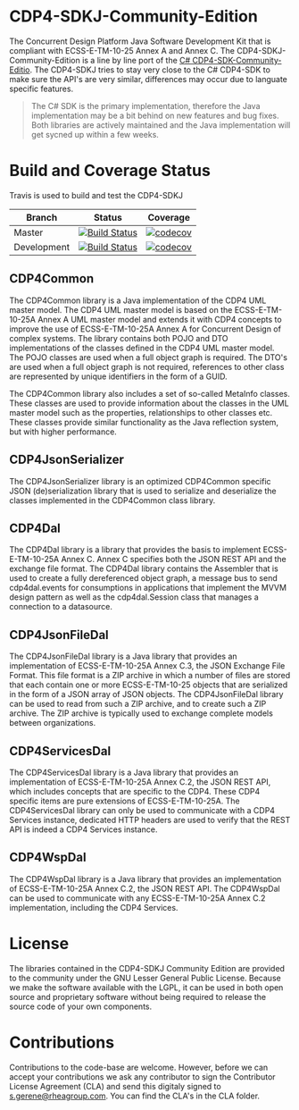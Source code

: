 # CDP4-SDKJ-Community-Edition

The Concurrent Design Platform Java Software Development Kit that is compliant with ECSS-E-TM-10-25 Annex A and Annex C. The CDP4-SDKJ-Community-Edition is a line by line port of the [C# CDP4-SDK-Community-Editio](https://github.com/RHEAGROUP/CDP4-SDK-Community-Edition). The CDP4-SDKJ tries to stay very close to the C# CDP4-SDK to make sure the API's are very similar, differences may occur due to languate specific features.

> The C# SDK is the primary implementation, therefore the Java implementation may be a bit behind on new features and bug fixes. Both libraries are actively maintained and the Java implementation will get sycned up within a few weeks.

# Build and Coverage Status

Travis is used to build and test the CDP4-SDKJ

| Branch | Status | Coverage |
|--------|--------|----------|
| Master | [![Build Status](https://travis-ci.com/RHEAGROUP/CDP4-SDKJ-Community-Edition.svg?branch=master)](https://travis-ci.com/RHEAGROUP/CDP4-SDKJ-Community-Edition) | [![codecov](https://codecov.io/gh/RHEAGROUP/CDP4-SDKJ-Community-Edition/branch/master/graph/badge.svg)](https://codecov.io/gh/RHEAGROUP/CDP4-SDKJ-Community-Edition) |
| Development | [![Build Status](https://travis-ci.com/RHEAGROUP/CDP4-SDKJ-Community-Edition.svg?branch=development)](https://travis-ci.com/RHEAGROUP/CDP4-SDKJ-Community-Edition) | [![codecov](https://codecov.io/gh/RHEAGROUP/CDP4-SDKJ-Community-Edition/branch/development/graph/badge.svg)](https://codecov.io/gh/RHEAGROUP/CDP4-SDKJ-Community-Edition) |

## CDP4Common

The CDP4Common library is a Java implementation of the CDP4 UML master model. The CDP4 UML master model is based on the ECSS-E-TM-10-25A Annex A UML master model and extends it with CDP4 concepts to improve the use of ECSS-E-TM-10-25A Annex A for Concurrent Design of complex systems. The library contains both POJO and DTO implementations of the classes defined in the CDP4 UML master model. The POJO classes are used when a full object graph is required. The DTO's are used when a full object graph is not required, references to other class are represented by unique identifiers in the form of a GUID.

The CDP4Common library also includes a set of so-called MetaInfo classes. These classes are used to provide information about the classes in the UML master model such as the properties, relationships to other classes etc. These classes provide similar functionality as the Java reflection system, but with higher performance.

## CDP4JsonSerializer

The CDP4JsonSerializer library is an optimized CDP4Common specific JSON (de)serialization library that is used to serialize and deserialize the classes implemented in the CDP4Common class library.

## CDP4Dal

The CDP4Dal library is a library that provides the basis to implement ECSS-E-TM-10-25A Annex C. Annex C specifies both the JSON REST API and the exchange file format. The CDP4Dal library contains the Assembler that is used to create a fully dereferenced object graph, a message bus to send cdp4dal.events for consumptions in applications that implement the MVVM design pattern as well as the cdp4dal.Session class that manages a connection to a datasource.

## CDP4JsonFileDal

The CDP4JsonFileDal library is a Java library that provides an implementation of ECSS-E-TM-10-25A Annex C.3, the JSON Exchange File Format. This file format is a ZIP archive in which a number of files are stored that each contain one or more ECSS-E-TM-10-25 objects that are serialized in the form of a JSON array of JSON objects. The CDP4JsonFileDal library can be used to read from such a ZIP archive, and to create such a ZIP archive. The ZIP archive is typically used to exchange complete models between organizations.

## CDP4ServicesDal

The CDP4ServicesDal library is a Java library that provides an implementation of ECSS-E-TM-10-25A Annex C.2, the JSON REST API, which includes concepts that are specific to the CDP4. These CDP4 specific items are pure extensions of ECSS-E-TM-10-25A. The CDP4ServicesDal library can only be used to communicate with a CDP4 Services instance, dedicated HTTP headers are used to verify that the REST API is indeed a CDP4 Services instance.

## CDP4WspDal

The CDP4WspDal library is a Java library that provides an implementation of ECSS-E-TM-10-25A Annex C.2, the JSON REST API. The CDP4WspDal can be used to communicate with any ECSS-E-TM-10-25A Annex C.2 implementation, including the CDP4 Services.

# License

The libraries contained in the CDP4-SDKJ Community Edition are provided to the community under the GNU Lesser General Public License. Because we make the software available with the LGPL, it can be used in both open source and proprietary software without being required to release the source code of your own components.

# Contributions

Contributions to the code-base are welcome. However, before we can accept your contributions we ask any contributor to sign the Contributor License Agreement (CLA) and send this digitaly signed to s.gerene@rheagroup.com. You can find the CLA's in the CLA folder.